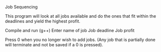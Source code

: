 Job Sequencing 

This program will look at all jobs available and do the ones that fit within the deadlines and yield the highest profit.

Compile and run (g++)
Enter name of job
Job deadline
Job profit

Press 0 when you no longer wish to add jobs. (Any job that is partially done will terminate and not be saved if a 0 is pressed).